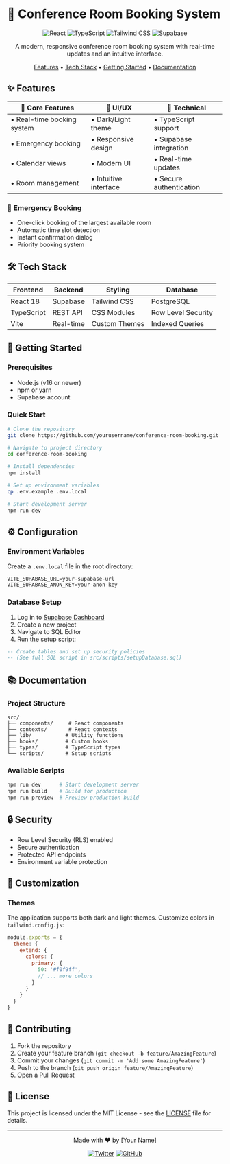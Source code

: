 # 🏢 Conference Room Booking System

<div align="center">

![React](https://img.shields.io/badge/React-18.2.0-blue.svg)
![TypeScript](https://img.shields.io/badge/TypeScript-5.0.0-blue.svg)
![Tailwind CSS](https://img.shields.io/badge/Tailwind%20CSS-3.3.0-38B2AC.svg)
![Supabase](https://img.shields.io/badge/Supabase-Latest-green.svg)

A modern, responsive conference room booking system with real-time updates and an intuitive interface.

[Features](#features) • [Tech Stack](#tech-stack) • [Getting Started](#getting-started) • [Documentation](#documentation)

</div>

## ✨ Features

<div align="center">

| 🎯 Core Features | 🎨 UI/UX | 🔧 Technical |
|----------------|----------|-------------|
| • Real-time booking system | • Dark/Light theme | • TypeScript support |
| • Emergency booking | • Responsive design | • Supabase integration |
| • Calendar views | • Modern UI | • Real-time updates |
| • Room management | • Intuitive interface | • Secure authentication |

</div>

### 🚀 Emergency Booking
- One-click booking of the largest available room
- Automatic time slot detection
- Instant confirmation dialog
- Priority booking system

## 🛠️ Tech Stack

<div align="center">

| Frontend | Backend | Styling | Database |
|----------|---------|---------|----------|
| React 18 | Supabase | Tailwind CSS | PostgreSQL |
| TypeScript | REST API | CSS Modules | Row Level Security |
| Vite | Real-time | Custom Themes | Indexed Queries |

</div>

## 🚀 Getting Started

### Prerequisites
- Node.js (v16 or newer)
- npm or yarn
- Supabase account

### Quick Start

```bash
# Clone the repository
git clone https://github.com/yourusername/conference-room-booking.git

# Navigate to project directory
cd conference-room-booking

# Install dependencies
npm install

# Set up environment variables
cp .env.example .env.local

# Start development server
npm run dev
```

## ⚙️ Configuration

### Environment Variables
Create a `.env.local` file in the root directory:

```env
VITE_SUPABASE_URL=your-supabase-url
VITE_SUPABASE_ANON_KEY=your-anon-key
```

### Database Setup
1. Log in to [Supabase Dashboard](https://app.supabase.com)
2. Create a new project
3. Navigate to SQL Editor
4. Run the setup script:

```sql
-- Create tables and set up security policies
-- (See full SQL script in src/scripts/setupDatabase.sql)
```

## 📚 Documentation

### Project Structure
```
src/
├── components/     # React components
├── contexts/       # React contexts
├── lib/           # Utility functions
├── hooks/         # Custom hooks
├── types/         # TypeScript types
└── scripts/       # Setup scripts
```

### Available Scripts
```bash
npm run dev      # Start development server
npm run build    # Build for production
npm run preview  # Preview production build
```

## 🔒 Security

- Row Level Security (RLS) enabled
- Secure authentication
- Protected API endpoints
- Environment variable protection

## 🎨 Customization

### Themes
The application supports both dark and light themes. Customize colors in `tailwind.config.js`:

```javascript
module.exports = {
  theme: {
    extend: {
      colors: {
        primary: {
          50: '#f0f9ff',
          // ... more colors
        }
      }
    }
  }
}
```

## 🤝 Contributing

1. Fork the repository
2. Create your feature branch (`git checkout -b feature/AmazingFeature`)
3. Commit your changes (`git commit -m 'Add some AmazingFeature'`)
4. Push to the branch (`git push origin feature/AmazingFeature`)
5. Open a Pull Request

## 📄 License

This project is licensed under the MIT License - see the [LICENSE](LICENSE) file for details.

---

<div align="center">

Made with ❤️ by [Your Name]

[![Twitter](https://img.shields.io/badge/Twitter-@yourhandle-blue.svg)](https://twitter.com/yourhandle)
[![GitHub](https://img.shields.io/badge/GitHub-@yourusername-black.svg)](https://github.com/yourusername)

</div> 